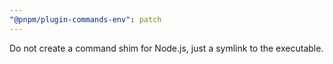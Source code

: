```yaml
---
"@pnpm/plugin-commands-env": patch
---
```


Do not create a command shim for Node.js, just a symlink to the executable.
